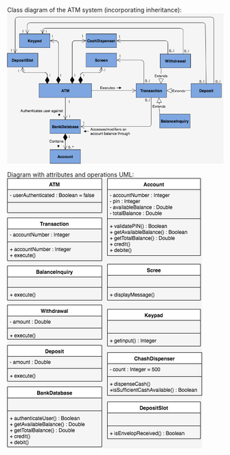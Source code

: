  Class diagram of the ATM system (incorporating inheritance):
 ![alt text](https://github.com/RenanBa/Devjava/blob/master/Images/classDiagramOfATM.png)

 Diagram with attributes and operations UML:
 ![alt text](https://github.com/RenanBa/Devjava/blob/master/Images/classDiagramWithAttributesAndOperatios.png)

